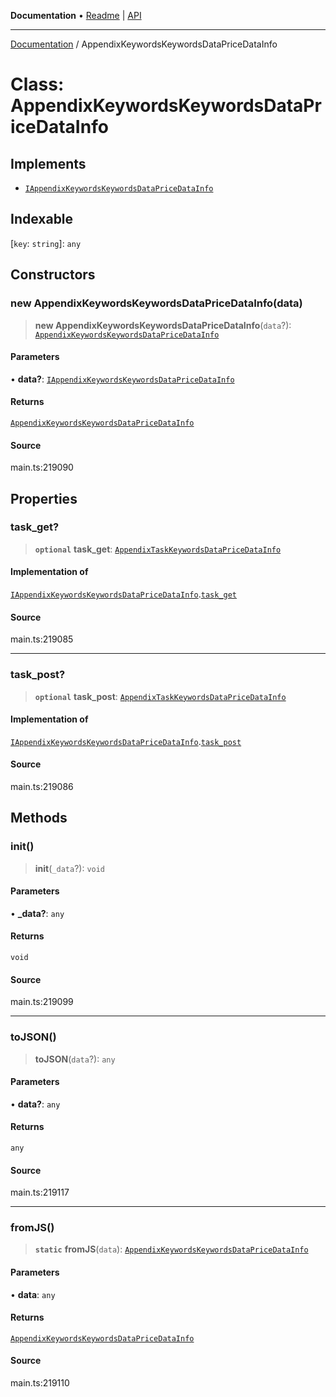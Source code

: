 **Documentation** • [Readme](../README.md) \| [API](../globals.md)

***

[Documentation](../README.md) / AppendixKeywordsKeywordsDataPriceDataInfo

# Class: AppendixKeywordsKeywordsDataPriceDataInfo

## Implements

- [`IAppendixKeywordsKeywordsDataPriceDataInfo`](../interfaces/IAppendixKeywordsKeywordsDataPriceDataInfo.md)

## Indexable

 \[`key`: `string`\]: `any`

## Constructors

### new AppendixKeywordsKeywordsDataPriceDataInfo(data)

> **new AppendixKeywordsKeywordsDataPriceDataInfo**(`data`?): [`AppendixKeywordsKeywordsDataPriceDataInfo`](AppendixKeywordsKeywordsDataPriceDataInfo.md)

#### Parameters

• **data?**: [`IAppendixKeywordsKeywordsDataPriceDataInfo`](../interfaces/IAppendixKeywordsKeywordsDataPriceDataInfo.md)

#### Returns

[`AppendixKeywordsKeywordsDataPriceDataInfo`](AppendixKeywordsKeywordsDataPriceDataInfo.md)

#### Source

main.ts:219090

## Properties

### task\_get?

> **`optional`** **task\_get**: [`AppendixTaskKeywordsDataPriceDataInfo`](AppendixTaskKeywordsDataPriceDataInfo.md)

#### Implementation of

[`IAppendixKeywordsKeywordsDataPriceDataInfo`](../interfaces/IAppendixKeywordsKeywordsDataPriceDataInfo.md).[`task_get`](../interfaces/IAppendixKeywordsKeywordsDataPriceDataInfo.md#task_get)

#### Source

main.ts:219085

***

### task\_post?

> **`optional`** **task\_post**: [`AppendixTaskKeywordsDataPriceDataInfo`](AppendixTaskKeywordsDataPriceDataInfo.md)

#### Implementation of

[`IAppendixKeywordsKeywordsDataPriceDataInfo`](../interfaces/IAppendixKeywordsKeywordsDataPriceDataInfo.md).[`task_post`](../interfaces/IAppendixKeywordsKeywordsDataPriceDataInfo.md#task_post)

#### Source

main.ts:219086

## Methods

### init()

> **init**(`_data`?): `void`

#### Parameters

• **\_data?**: `any`

#### Returns

`void`

#### Source

main.ts:219099

***

### toJSON()

> **toJSON**(`data`?): `any`

#### Parameters

• **data?**: `any`

#### Returns

`any`

#### Source

main.ts:219117

***

### fromJS()

> **`static`** **fromJS**(`data`): [`AppendixKeywordsKeywordsDataPriceDataInfo`](AppendixKeywordsKeywordsDataPriceDataInfo.md)

#### Parameters

• **data**: `any`

#### Returns

[`AppendixKeywordsKeywordsDataPriceDataInfo`](AppendixKeywordsKeywordsDataPriceDataInfo.md)

#### Source

main.ts:219110
